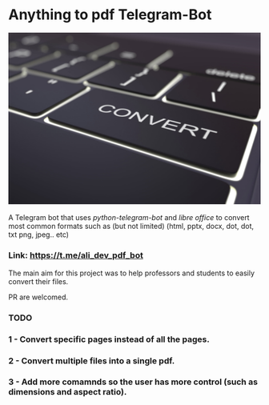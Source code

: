 # Anything to pdf Telegram-Bot

![Profile picture](PP.png)

A Telegram bot that uses _python-telegram-bot_
and _libre office_ to convert most common formats such as (but not limited)
(html, pptx, docx, dot, dot, txt png, jpeg.. etc)

### Link: https://t.me/ali_dev_pdf_bot
The main aim for this project was to help professors and students to easily convert their files.

PR are welcomed.

### **TODO**

### 1 - Convert specific pages instead of all the pages.
### 2 - Convert multiple files into a single pdf.
### 3 - Add more comamnds so the user has more control (such as dimensions and aspect ratio).
